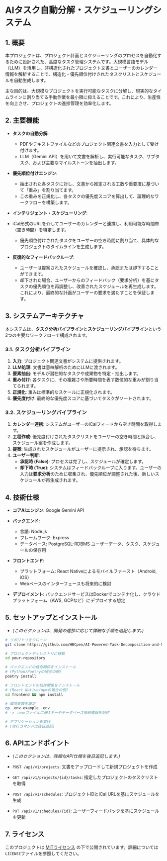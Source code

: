# AIタスク自動分解・スケジューリングシステム

## 1. 概要

本プロジェクトは、プロジェクト計画とスケジューリングのプロセスを自動化するために設計された、高度なタスク管理システムです。大規模言語モデル（LLM）を活用し、非構造化されたプロジェクト文書とユーザーのカレンダー情報を解析することで、構造化・優先順位付けされたタスクリストとスケジュールを自動生成します。

主な目的は、大規模なプロジェクトを実行可能なタスクに分解し、現実的なタイムラインに割り当てる手動作業を最小限に抑えることです。これにより、生産性を向上させ、プロジェクトの進捗管理を効率化します。

## 2. 主要機能

* **タスクの自動分解**:
  * PDFやテキストファイルなどのプロジェクト関連文書を入力として受け付けます。
  * LLM（Gemini API）を用いて文書を解析し、実行可能なタスク、サブタスク、および主要なマイルストーンを抽出します。

* **優先順位付けエンジン**:
  * 抽出された各タスクに対し、文書から推定される工数や重要度に基づいて「重み」を割り当てます。
  * この重みを正規化し、各タスクの優先度スコアを算出して、論理的なワークフローを構築します。

* **インテリジェント・スケジューリング**:
* iCal形式のURLを介してユーザーのカレンダーと連携し、利用可能な時間帯（空き時間）を特定します。
  * 優先順位付けされたタスクをユーザーの空き時間に割り当て、具体的なプロジェクトのタイムラインを生成します。

* **反復的なフィードバックループ**:
  * ユーザーは提案されたスケジュールを確認し、承認または却下することができます。
  * 却下された場合、ユーザーからのフィードバック（要求分析）を基にタスクの優先順位を再調整し、改善されたスケジュールを再生成します。これにより、最終的な計画がユーザーの要求を満たすことを保証します。

## 3. システムアーキテクチャ

本システムは、**タスク分析パイプライン**と**スケジューリングパイプライン**という2つの主要なワークフローで構成されます。

### 3.1. タスク分析パイプライン

1. **入力**: プロジェクト関連文書がシステムに提供されます。
2. **LLM処理**: 文書は意味解析のためにLLMに渡されます。
3. **要素抽出**: モデルが潜在的なタスクや成果物を特定・抽出します。
4. **重み付け**: 各タスクに、その複雑さや所要時間を表す数値的な重みが割り当てられます。
5. **正規化**: 重みは標準的なスケールに正規化されます。
6. **優先度付け**: 最終的な優先度スコアに基づいてタスクがソートされます。

### 3.2. スケジューリングパイプライン

1. **カレンダー連携**: システムがユーザーのiCalフィードから空き時間を取得します。
2. **工程作成**: 優先度付けされたタスクリストをユーザーの空き時間と照合し、スケジュール案を作成します。
3. **提案**: 生成されたスケジュールがユーザーに提示され、承認を待ちます。
4. **ユーザー判断**:
    * **承認時 (False)**: プロセスは完了し、スケジュールが確定します。
    * **却下時 (True)**: システムはフィードバックループに入ります。ユーザーの入力は**要求分析**のために収集され、優先順位が調整された後、新しいスケジュールが再生成されます。

## 4. 技術仕様

* **コアAIエンジン**: Google Gemini API
* **バックエンド**:

  * 言語: Node.js
  * フレームワーク: Express
  * データベース: PostgreSQL-RDBMS ユーザーデータ、タスク、スケジュールの保存用

* **フロントエンド**:
  * プラットフォーム: React Nativeによるモバイルファースト（Android, iOS）
  * Webベースのインターフェースも将来的に検討

* **デプロイメント**: バックエンドサービスはDockerでコンテナ化し、クラウドプラットフォーム（AWS, GCPなど）にデプロイする想定

## 5. セットアップとインストール

* *(このセクションは、開発の進捗に応じて詳細な手順を追記します。)*

```bash
# リポジトリをクローン
git clone https://github.com/HBCpen/AI-Powered-Task-Decomposition-and-Scheduling-System

# プロジェクトディレクトリに移動
cd your-repository

# バックエンドの依存関係をインストール
# (Python/Poetryの場合の例)
poetry install

# フロントエンドの依存関係をインストール
# (React Native/npmの場合の例)
cd frontend && npm install

# 環境変数を設定
cp .env.example .env
# -> .envファイルにAPIキーやデータベース接続情報を記述

# アプリケーションを実行
# (実行コマンドは後日追記)
```

## 6. APIエンドポイント

* *(このセクションは、詳細なAPI仕様を後日追記します。)*

* `POST /api/v1/projects`: 文書をアップロードして新規プロジェクトを作成
* `GET /api/v1/projects/{id}/tasks`: 指定したプロジェクトのタスクリストを取得
* `POST /api/v1/schedules`: プロジェクトIDとiCal URLを基にスケジュールを生成
* `PUT /api/v1/schedules/{id}`: ユーザーフィードバックを基にスケジュールを更新

## 7. ライセンス

このプロジェクトは [MITライセンス](LICENSE) の下で公開されています。詳細については`LICENSE`ファイルを参照してください。
